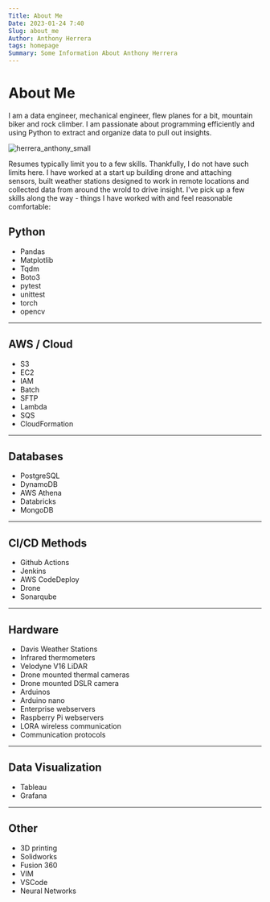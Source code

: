 ```yaml
---
Title: About Me
Date: 2023-01-24 7:40
Slug: about_me
Author: Anthony Herrera
tags: homepage
Summary: Some Information About Anthony Herrera
---
```



# About Me

I am a data engineer, mechanical engineer, flew planes for a bit, mountain biker and rock climber. I am passionate about programming efficiently and using Python to extract and organize data to pull out insights.

![herrera_anthony_small](herrera_anthony_small.jpg)

Resumes typically limit you to a few skills. Thankfully, I do not have such
limits here. I have worked at a start up building drone and attaching sensors,
built weather stations designed to work in remote locations and collected data
from around the wrold to drive insight. I've pick up a few skills along the way -
things I have worked  with and feel reasonable comfortable:

## Python

* Pandas
* Matplotlib
* Tqdm
* Boto3
* pytest
* unittest
* torch
* opencv

---

## AWS / Cloud

* S3
* EC2
* IAM
* Batch
* SFTP
* Lambda
* SQS
* CloudFormation

---

## Databases

* PostgreSQL
* DynamoDB
* AWS Athena
* Databricks
* MongoDB

---

## CI/CD Methods

* Github Actions
* Jenkins
* AWS CodeDeploy
* Drone
* Sonarqube

---

## Hardware

* Davis Weather Stations
* Infrared thermometers
* Velodyne V16 LiDAR
* Drone mounted thermal cameras
* Drone mounted DSLR camera
* Arduinos
* Arduino nano
* Enterprise webservers
* Raspberry Pi webservers
* LORA wireless communication
* Communication protocols

---

## Data Visualization

* Tableau
* Grafana

---

## Other

* 3D printing
* Solidworks
* Fusion 360
* VIM
* VSCode
* Neural Networks
